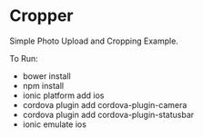 # Cropper
Simple Photo Upload and Cropping Example.

To Run:
- bower install
- npm install
- ionic platform add ios
- cordova plugin add cordova-plugin-camera
- cordova plugin add cordova-plugin-statusbar
- ionic emulate ios
